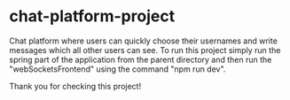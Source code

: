 # chat-platform-project
Chat platform where users can quickly choose their usernames and write messages which all other users can see. 
To run this project simply run the spring part of the application from the parent directory and then run the "webSocketsFrontend" using the command "npm run dev".

Thank you for checking this project!
